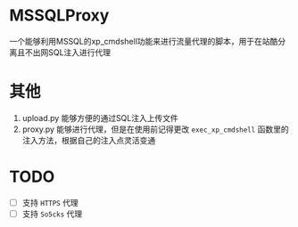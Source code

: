 # MSSQLProxy
一个能够利用MSSQL的xp_cmdshell功能来进行流量代理的脚本，用于在站酷分离且不出网SQL注入进行代理
# 其他
1. upload.py 能够方便的通过SQL注入上传文件
2. proxy.py 能够进行代理，但是在使用前记得更改 `exec_xp_cmdshell` 函数里的注入方法，根据自己的注入点灵活变通
# TODO
- [ ] 支持 `HTTPS` 代理
- [ ] 支持 `So5cks` 代理
